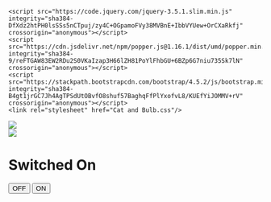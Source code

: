 <!DOCTYPE html>
<html>

<head>
    
    <script src="https://code.jquery.com/jquery-3.5.1.slim.min.js" integrity="sha384-DfXdz2htPH0lsSSs5nCTpuj/zy4C+OGpamoFVy38MVBnE+IbbVYUew+OrCXaRkfj" crossorigin="anonymous"></script>
    <script src="https://cdn.jsdelivr.net/npm/popper.js@1.16.1/dist/umd/popper.min.js" integrity="sha384-9/reFTGAW83EW2RDu2S0VKaIzap3H66lZH81PoYlFhbGU+6BZp6G7niu735Sk7lN" crossorigin="anonymous"></script>
    <script src="https://stackpath.bootstrapcdn.com/bootstrap/4.5.2/js/bootstrap.min.js" integrity="sha384-B4gt1jrGC7Jh4AgTPSdUtOBvfO8shuf57BaghqFfPlYxofvL8/KUEfYiJOMMV+rV" crossorigin="anonymous"></script>
    <link rel="stylesheet" href="Cat and Bulb.css"/>
</head>

<body>
    <div class="dark-background text-center">
        <div>
            <img src="https://d1tgh8fmlzexmh.cloudfront.net/ccbp-dynamic-webapps/bulb-go-on-img.png" class="bulb-image" id="bulbImage" />
        </div>
        <div>
            <img src="https://d1tgh8fmlzexmh.cloudfront.net/ccbp-dynamic-webapps/cat-img.png" class="cat-image" id="catImage" />
        </div>
        <div class="d-flex flex-row justify-content-center pt-5">
            <div class="switch-board">
                <h1 class="switch-status" id="switchStatus">Switched On</h1>
                <button class="off-switch" id="offSwitch" onclick="switchOff()">
                    OFF
                </button>
                <button class="on-switch" id="onSwitch" onclick="switchOn()">
                    ON
                </button>
            </div>
        </div>
    </div>
    <script src="Cat and Bulb.js"></script>
</body>

</html>
